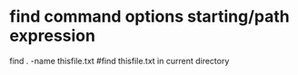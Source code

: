 # find command options starting/path expression
find . -name thisfile.txt                   #find thisfile.txt in current directory

